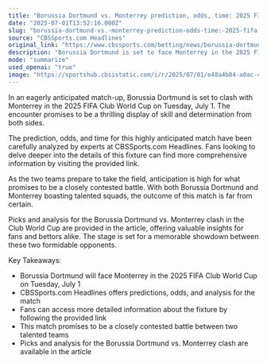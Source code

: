```yaml
---
title: "Borussia Dortmund vs. Monterrey prediction, odds, time: 2025 FIFA Club World Cup picks for Tuesday, July 1"
date: "2025-07-01T13:52:16.000Z"
slug: "borussia-dortmund-vs.-monterrey-prediction-odds-time:-2025-fifa-club-world-cup-picks-for-tuesday-july-1"
source: "CBSSports.com Headlines"
original_link: "https://www.cbssports.com/betting/news/borussia-dortmund-vs-monterrey-prediction-odds-time-2025-fifa-club-world-cup-picks-for-tuesday-july-1/"
description: "Borussia Dortmund is set to face Monterrey in the 2025 FIFA Club World Cup, with experts at CBSSports.com Headlines providing predictions and analysis for the highly anticipated match. Fans can find more detailed information about the fixture by following the provided link. The encounter between the two talented teams promises to be a thrilling and closely contested battle, with the outcome far from certain. Picks and analysis in the article offer valuable insights for fans and bettors looking to make informed decisions."
mode: "summarize"
used_openai: "true"
image: "https://sportshub.cbsistatic.com/i/r/2025/07/01/e48a4b84-a0ac-405c-9931-a6460251d4b7/thumbnail/1200x675/09595f472b5dc02052808fa1b1295779/jobe-bellingham-imagn.jpg"
---
```


In an eagerly anticipated match-up, Borussia Dortmund is set to clash with Monterrey in the 2025 FIFA Club World Cup on Tuesday, July 1. The encounter promises to be a thrilling display of skill and determination from both sides.

The prediction, odds, and time for this highly anticipated match have been carefully analyzed by experts at CBSSports.com Headlines. Fans looking to delve deeper into the details of this fixture can find more comprehensive information by visiting the provided link.

As the two teams prepare to take the field, anticipation is high for what promises to be a closely contested battle. With both Borussia Dortmund and Monterrey boasting talented squads, the outcome of this match is far from certain.

Picks and analysis for the Borussia Dortmund vs. Monterrey clash in the Club World Cup are provided in the article, offering valuable insights for fans and bettors alike. The stage is set for a memorable showdown between these two formidable opponents.

Key Takeaways:
- Borussia Dortmund will face Monterrey in the 2025 FIFA Club World Cup on Tuesday, July 1
- CBSSports.com Headlines offers predictions, odds, and analysis for the match
- Fans can access more detailed information about the fixture by following the provided link
- This match promises to be a closely contested battle between two talented teams
- Picks and analysis for the Borussia Dortmund vs. Monterrey clash are available in the article